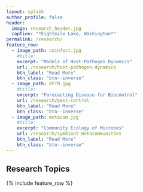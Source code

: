 ```yaml
---
layout: splash
author_profile: false
header:
  image: research_header.jpg
  caption: "*Eightmile Lake, Washington*"
permalink: /research/
feature_row:
  - image_path: coinfect.jpg
    #title: 
    excerpt: "Models of Host-Pathogen Dynamics"
    url: /research/host-pathogen-dynamics
    btn_label: "Read More"
    btn_class: "btn--inverse"
  - image_path: DFTM.jpg
    #title: 
    excerpt: "Forecasting Disease for Biocontrol"
    url: /research/pest-control
    btn_label: "Read More"
    btn_class: "btn--inverse"
  - image_path: metacom.jpg
    #title: 
    excerpt: "Community Ecology of Microbes"
    url: /research/symbiont-metacommunities
    btn_label: "Read More"
    btn_class: "btn--inverse"
---
```


## Research Topics

{% include feature_row %}
